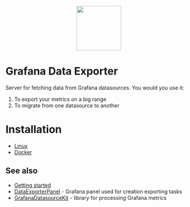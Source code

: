 <p align="center">
  <img width="auto" align="middle" height="120px" src="https://user-images.githubusercontent.com/22073083/47374103-d42f4780-d6f5-11e8-85d3-287855707512.png">
</p>

# Grafana Data Exporter

Server for fetching data from Grafana datasources. You would you use it:
1) To export your metrics on a big range 
2) To migrate from one datasource to another

# Installation

* [Linux](https://github.com/CorpGlory/grafana-data-exporter/wiki/Getting-Started-Linux)
* [Docker](https://github.com/CorpGlory/grafana-data-exporter/wiki/Getting-Started-Docker)

## See also

* [Getting started](https://github.com/CorpGlory/grafana-data-exporter-panel/wiki)
* [DataExporterPanel](https://github.com/CorpGlory/grafana-data-exporter-panel) - Grafana panel used for creation exporting tasks
* [GrafanaDatasourceKit](https://github.com/CorpGlory/grafana-datasource-kit) - library for processing Grafana metrics
